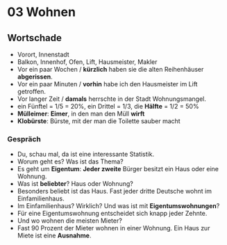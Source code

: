 # 03 Wohnen

## Wortschade

* Vorort, Innenstadt
* Balkon, Innenhof, Ofen, Lift, Hausmeister, Makler
* Vor ein paar Wochen / **kürzlich** haben sie die alten Reihenhäuser **abgerissen**.
* Vor ein paar Minuten / **vorhin** habe ich den Hausmeister im Lift getroffen.
* Vor langer Zeit / **damals** herrschte in der Stadt Wohnungsmangel.
* ein Fünftel = 1/5 = 20%, ein Drittel = 1/3, die **Hälfte** = 1/2 = 50%
* **Mülleimer**: **Eimer**, in den man den Müll **wirft**
* **Klobürste**: Bürste, mit der man die Toilette sauber macht

### Gespräch

* Du, schau mal, da ist eine interessante Statistik.
* Worum geht es? Was ist das Thema?
* Es geht um **Eigentum**: **Jeder zweite** Bürger besitzt ein Haus oder eine Wohnung.
* Was ist **beliebter**? Haus oder Wohnung?
* Besonders beliebt ist das Haus. Fast jeder dritte Deutsche wohnt im Einfamilienhaus.
* Im Einfamilienhaus? Wirklich? Und was ist mit **Eigentumswohnungen**? 
* Für eine Eigentumswohnung entscheidet sich knapp jeder Zehnte.
* Und wo wohnen die meisten Mieter? 
* Fast 90 Prozent der Mieter wohnen in einer Wohnung. Ein Haus zur Miete ist eine **Ausnahme**.

